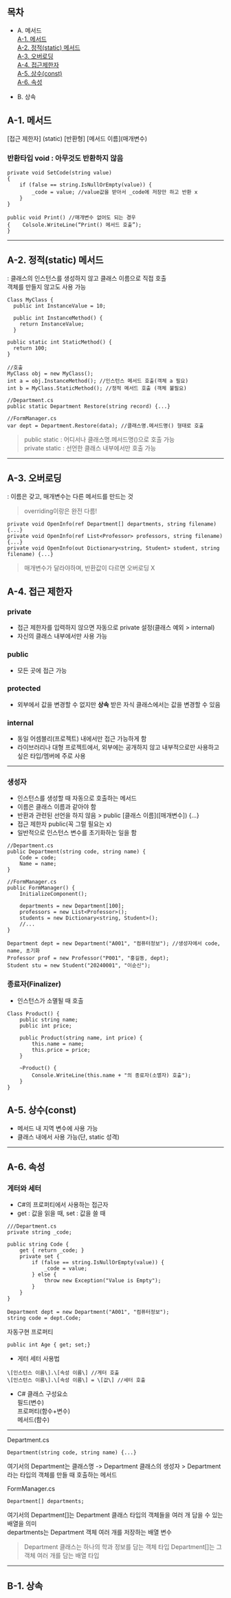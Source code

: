 ## 목차
- A. 메서드  
[A-1. 메서드](#a-1-메서드)  
[A-2. 정적(static) 메서드](#a-2-정적(static)-메서드)  
[A-3. 오버로딩](#a-3-오버로딩)  
[A-4. 접근제한자](#a-4-접근제한자자)  
[A-5. 상수(const)](#a-5-상수(const))  
[A-6. 속성](#a-6-속성)
  
- B. 상속

## A-1. 메서드
\[접근 제한자\] (static) \[반환형\] \[메서드 이름\](매개변수)  

### 반환타입 void : 아무것도 반환하지 않음
```
private void SetCode(string value)
{
    if (false == string.IsNullOrEmpty(value)) {
        _code = value; //value값을 받아서 _code에 저장만 하고 반환 x
    }
}

public void Print() //매개변수 없어도 되는 경우
{    Colsole.WriteLine(“Print() 메서드 호출”);
}
```
---
## A-2. 정적(static) 메서드  
: 클래스의 인스턴스를 생성하지 않고 클래스 이름으로 직접 호출  
객체를 만들지 않고도 사용 가능
```
Class MyClass {
  public int InstanceValue = 10;

  public int InstanceMethod() {
    return InstanceValue;
  }

public static int StaticMethod() {
  return 100;
}

//호출
MyClass obj = new MyClass();
int a = obj.InstanceMethod(); //인스턴스 메서드 호출(객체 a 필요)
int b = MyClass.StaticMethod(); //정적 메서드 호출 (객체 불필요)
```
```
//Department.cs
public static Department Restore(string record) {...}

//FormManager.cs
var dept = Department.Restore(data); //클래스명.메서드명() 형태로 호출
```
> public static : 어디서나 클래스명.메서드명()으로 호출 가능  
> private static : 선언한 클래스 내부에서만 호출 가능
---
## A-3. 오버로딩
: 이름은 갖고, 매개변수는 다른 메서드를 만드는 것
> overriding이랑은 완전 다름!
```
private void OpenInfo(ref Department[] departments, string filename) {...}
private void OpenInfo(ref List<Professor> professors, string filename) {...}
private void OpenInfo(out Dictionary<string, Student> student, string filename) {...}
```
> 매개변수가 달라야하며, 반환값이 다르면 오버로딩 X

## A-4. 접근 제한자  
### private  
+ 접근 제한자를 입력하지 않으면 자동으로 private 설정(클래스 예외 > internal)
+ 자신의 클래스 내부에서만 사용 가능

### public
+ 모든 곳에 접근 가능

### protected
+ 외부에서 값을 변경할 수 없지만 **상속** 받은 자식 클래스에서는 값을 변경할 수 있음

### internal
+ 동일 어셈블리(프로젝트) 내에서만 접근 가능하게 함
+ 라이브러리나 대형 프로젝트에서, 외부에는 공개하지 않고 내부적으로만 사용하고 싶은 타입/멤버에 주로 사용
---
### 생성자
+ 인스턴스를 생성할 때 자동으로 호출하는 메서드
+ 이름은 클래스 이름과 같아야 함
+ 반환과 관련된 선언을 하지 않음 > public \[클래스 이름\](\[매개변수\]) {...}
+ 접근 제한자 public(꼭 그럴 필요는 x)
+ 일반적으로 인스턴스 변수를 초기화하는 일을 함
```
//Department.cs
public Department(string code, string name) {
    Code = code;
    Name = name;
}
```
```
//FormManager.cs
public FormManager() {
    InitializeComponent();

    departments = new Department[100];
    professors = new List<Professor>();
    students = new Dictionary<string, Student>();
    //...
}

Department dept = new Department("A001", "컴퓨터정보"); //생성자에서 code, name, 초기화
Professor prof = new Professor("P001", "홍길동, dept);
Student stu = new Student("20240001", "이순신");
```
### 종료자(Finalizer)
+ 인스턴스가 소멸될 때 호출
```
Class Product() {
    public string name;
    public int price;

    public Product(string name, int price) {
        this.name = name;
        this.price = price;
    }

    ~Product() {
        Console.WriteLine(this.name + "의 종료자(소멸자) 호출");
    }
}
```

## A-5. 상수(const)
+ 메서드 내 지역 변수에 사용 가능
+ 클래스 내에서 사용 가능(단, static 성격)
---

## A-6. 속성
### 게터와 세터
+ C#의 프로퍼티에서 사용하는 접근자
+ get : 값을 읽을 때, set : 값을 쓸 때
```
///Department.cs
private string _code;

public string Code {
    get { return _code; }
    private set {
        if (false == string.IsNullOrEmpty(value)) {
            _code = value;
        } else {
            throw new Exception("Value is Empty");
        }
    }
}

Department dept = new Department("A001", "컴퓨터정보");
string code = dept.Code;
```

자동구현 프로퍼티
```
public int Age { get; set;}
```
- 게터 세터 사용법
```
\[인스턴스 이름\].\[속성 이름\] //게터 호출
\[인스턴스 이름\].\[속성 이름\] = \[값\] //세터 호출
```
- C# 클래스 구성요소  
필드(변수)  
프로퍼티(함수+변수)  
메서드(함수)  
---
Department.cs
```
Department(string code, string name) {...}
```
여기서의 Department는 클래스명 -> Department 클래스의 생성자 > Department라는 타입의 객체를 만들 때 호출하는 메서드

FormManager.cs
```
Department[] departments;
```
여기서의 Department[]는 Department 클래스 타입의 객체들을 여러 개 담을 수 있는 배열을 의미  
departments는 Department 객체 여러 개를 저장하는 배열 변수

> Department 클래스는 하나의 학과 정보를 담는 객체 타입
> Department[]는 그 객체 여러 개를 담는 배열 타입
---
  
## B-1. 상속
